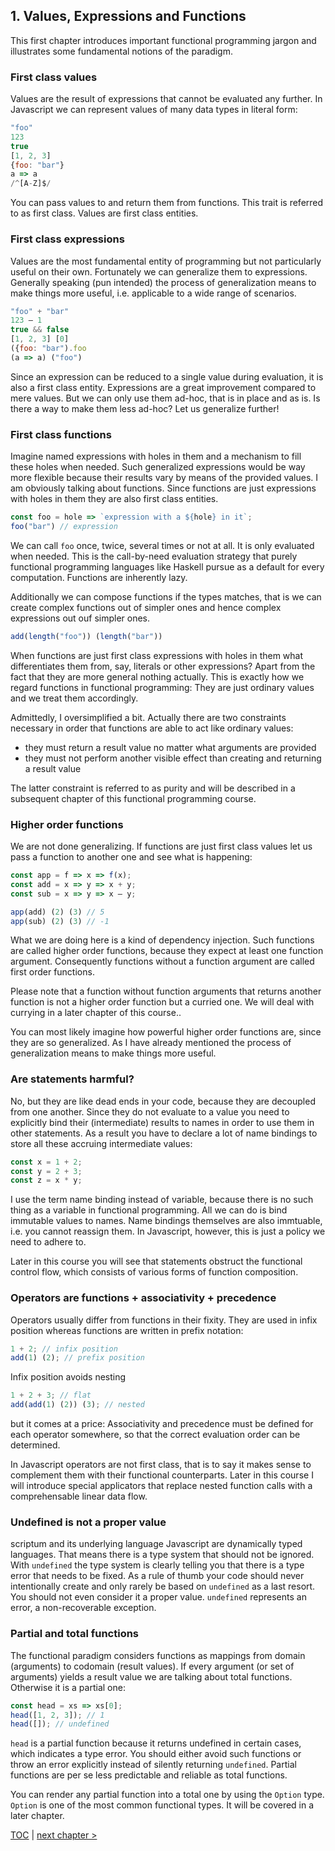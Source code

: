 ## 1. Values, Expressions and Functions

This first chapter introduces important functional programming jargon and illustrates some fundamental notions of the paradigm.

### First class values

Values are the result of expressions that cannot be evaluated any further. In Javascript we can represent values of many data types in literal form:

```javascript
"foo"
123
true
[1, 2, 3]
{foo: "bar"}
a => a
/^[A-Z]$/
```

You can pass values to and return them from functions. This trait is referred to as first class. Values are first class entities.

### First class expressions

Values are the most fundamental entity of programming but not particularly useful on their own. Fortunately we can generalize them to expressions. Generally speaking (pun intended) the process of generalization means to make things more useful, i.e. applicable to a wide range of scenarios.

```javascript
"foo" + "bar"
123 – 1
true && false
[1, 2, 3] [0]
({foo: "bar").foo
(a => a) ("foo")
```

Since an expression can be reduced to a single value during evaluation, it is also a first class entity. Expressions are a great improvement compared to mere values. But we can only use them ad-hoc, that is in place and as is. Is there a way to make them less ad-hoc? Let us generalize further!

### First class functions

Imagine named expressions with holes in them and a mechanism to fill these holes when needed. Such generalized expressions would be way more flexible because their results vary by means of the provided values. I am obviously talking about functions. Since functions are just expressions with holes in them they are also first class entities.

```javascript
const foo = hole => `expression with a ${hole} in it`;
foo("bar") // expression
```

We can call `foo` once, twice, several times or not at all. It is only evaluated when needed. This is the call-by-need evaluation strategy that purely functional programming languages like Haskell pursue as a default for every computation. Functions are inherently lazy.

Additionally we can compose functions if the types matches, that is we can create complex functions out of simpler ones and hence complex expressions out ouf simpler ones.

```javascript
add(length("foo")) (length("bar"))
```

When functions are just first class expressions with holes in them what differentiates them from, say, literals or other expressions? Apart from the fact that they are more general nothing actually. This is exactly how we regard functions in functional programming: They are just ordinary values and we treat them accordingly.

Admittedly, I oversimplified a bit. Actually there are two constraints necessary in order that functions are able to act like ordinary values:

* they must return a result value no matter what arguments are provided
* they must not perform another visible effect than creating and returning a result value

The latter constraint is referred to as purity and will be described in a subsequent chapter of this functional programming course.

### Higher order functions

We are not done generalizing. If functions are just first class values let us pass a function to another one and see what is happening:

```javascript
const app = f => x => f(x);
const add = x => y => x + y;
const sub = x => y => x – y;

app(add) (2) (3) // 5
app(sub) (2) (3) // -1
```

What we are doing here is a kind of dependency injection. Such functions are called higher order functions, because they expect at least one function argument. Consequently functions without a function argument are called first order functions.

Please note that a function without function arguments that returns another function is not a higher order function but a curried one. We will deal with currying in a later chapter of this course..

You can most likely imagine how powerful higher order functions are, since they are so generalized. As I have already mentioned the process of generalization means to make things more useful.

### Are statements harmful?

No, but they are like dead ends in your code, because they are decoupled from one another. Since they do not evaluate to a value you need to explicitly bind their (intermediate) results to names in order to use them in other statements. As a result you have to declare a lot of name bindings to store all these accruing intermediate values:

```javascript
const x = 1 + 2;
const y = 2 + 3;
const z = x * y;
```

I use the term name binding instead of variable, because there is no such thing as a variable in functional programming. All we can do is bind immutable values to names. Name bindings themselves are also immtuable, i.e. you cannot reassign them. In Javascript, however, this is just a policy we need to adhere to.

Later in this course you will see that statements obstruct the functional control flow, which consists of various forms of function composition.

### Operators are functions + associativity + precedence

Operators usually differ from functions in their fixity. They are used in infix position whereas functions are written in prefix notation:

```javascript
1 + 2; // infix position
add(1) (2); // prefix position
```

Infix position avoids nesting

```javascript
1 + 2 + 3; // flat
add(add(1) (2)) (3); // nested
```

but it comes at a price: Associativity and precedence must be defined for each operator somewhere, so that the correct evaluation order can be determined.

In Javascript operators are not first class, that is to say it makes sense to complement them with their functional counterparts. Later in this course I will introduce special applicators that replace nested function calls with a comprehensable linear data flow.

### Undefined is not a proper value

scriptum and its underlying language Javascript are dynamically typed languages. That means there is a type system that should not be ignored. With `undefined` the type system is clearly telling you that there is a type error that needs to be fixed. As a rule of thumb your code should never intentionally create and only rarely be based on `undefined` as a last resort. You should not even consider it a proper value. `undefined` represents an error, a non-recoverable exception.

### Partial and total functions

The functional paradigm considers functions as mappings from domain (arguments) to codomain (result values). If every argument (or set of arguments) yields a result value we are talking about total functions. Otherwise it is a partial one:

```javascript
const head = xs => xs[0];
head([1, 2, 3]); // 1
head([]); // undefined
```

`head` is a partial function because it returns undefined in certain cases, which indicates a type error. You should either avoid such functions or throw an error explicitly instead of silently returning `undefined`. Partial functions are per se less predictable and reliable as total functions.

You can render any partial function into a total one by using the `Option` type. `Option` is one of the most common functional types. It will be covered in a later chapter.

[TOC](https://github.com/kongware/scriptum#functional-programming-course-toc) | [next chapter &gt;](https://github.com/kongware/scriptum/blob/master/ch-2.md)
